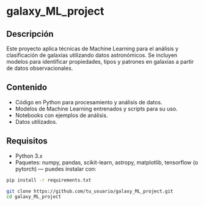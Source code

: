 # galaxy_ML_project

## Descripción
Este proyecto aplica técnicas de Machine Learning para el análisis y clasificación de galaxias utilizando datos astronómicos. Se incluyen modelos para identificar propiedades, tipos y patrones en galaxias a partir de datos observacionales.

## Contenido
- Código en Python para procesamiento y análisis de datos.
- Modelos de Machine Learning entrenados y scripts para su uso.
- Notebooks con ejemplos de análisis.
- Datos utilizados.

## Requisitos
- Python 3.x
- Paquetes: numpy, pandas, scikit-learn, astropy, matplotlib, tensorflow (o pytorch) — puedes instalar con:
```bash
pip install -r requirements.txt
```
```bash
git clone https://github.com/tu_usuario/galaxy_ML_project.git
cd galaxy_ML_project
